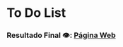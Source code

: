 # To Do List

### Resultado Final 👁️:  [Página Web](https://davi-perdigao.github.io/Desafios_DIO/Spread%20FullStack%20Developer/Javascript/To%20Do%20List/)
